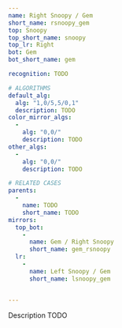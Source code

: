 ```yaml
---
name: Right Snoopy / Gem
short_name: rsnoopy_gem
top: Snoopy
top_short_name: snoopy
top_lr: Right
bot: Gem
bot_short_name: gem

recognition: TODO

# ALGORITHMS
default_alg:
  alg: "1,0/5,5/0,1"
  description: TODO
color_mirror_algs:
  -
    alg: "0,0/"
    description: TODO
other_algs:
  -
    alg: "0,0/"
    description: TODO

# RELATED CASES
parents:
  -
    name: TODO
    short_name: TODO
mirrors:
  top_bot:
    -
      name: Gem / Right Snoopy
      short_name: gem_rsnoopy
  lr:
    -
      name: Left Snoopy / Gem
      short_name: lsnoopy_gem


---
```


Description TODO

